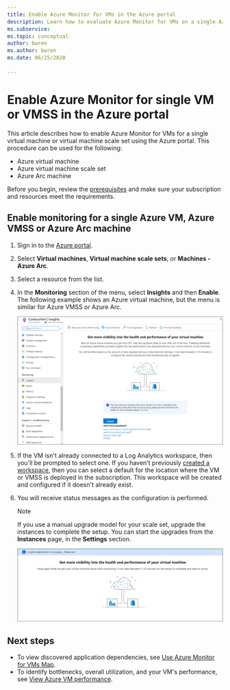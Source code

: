 ```yaml
---
title: Enable Azure Monitor for VMs in the Azure portal
description: Learn how to evaluate Azure Monitor for VMs on a single Azure virtual machine or on a virtual machine scale set.
ms.subservice: 
ms.topic: conceptual
author: bwren
ms.author: bwren
ms.date: 06/25/2020

---
```


# Enable Azure Monitor for single VM or VMSS in the Azure portal
This article describes how to enable Azure Monitor for VMs for a single  virtual machine or virtual machine scale set using the Azure portal. This procedure can be used for the following:

- Azure virtual machine
- Azure virtual machine scale set
- Azure Arc machine

Before you begin, review the [prerequisites](vminsights-enable-overview.md) and make sure your subscription and resources meet the requirements.  

## Enable monitoring for a single Azure VM, Azure VMSS or Azure Arc machine

1. Sign in to the [Azure portal](https://portal.azure.com).

1. Select **Virtual machines**, **Virtual machine scale sets**, or **Machines - Azure Arc**.

1. Select a resource from the list.

1. In the **Monitoring** section of the menu, select **Insights** and then **Enable**. The following example shows an Azure virtual machine, but the menu is similar for Azure VMSS or Azure Arc.

    ![Enable Azure Monitor for VMs for a VM](media/vminsights-enable-single-vm/enable-vminsights-vm-portal.png)

1. If the VM isn't already connected to a Log Analytics workspace, then you'll be prompted to select one. If you haven't previously [created a workspace](../../azure-monitor/learn/quick-create-workspace.md), then you can select a default for the location where the VM or VMSS is deployed in the subscription. This workspace will be created and configured if it doesn't already exist.

2. You will receive status messages as the configuration is performed.

    >[!NOTE]
    >If you use a manual upgrade model for your scale set, upgrade the instances to complete the setup. You can start the upgrades from the **Instances** page, in the **Settings** section.

    ![Enable Azure Monitor for VMs monitoring deployment processing](media/vminsights-enable-single-vm/onboard-vminsights-vm-portal-status.png)



## Next steps

* To view discovered application dependencies, see [Use Azure Monitor for VMs Map](vminsights-maps.md). 
* To identify bottlenecks, overall utilization, and your VM's performance, see [View Azure VM performance](vminsights-performance.md).
